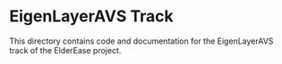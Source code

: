 # EigenLayerAVS Track

This directory contains code and documentation for the EigenLayerAVS track of the ElderEase project.